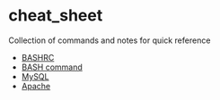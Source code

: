 # cheat_sheet
Collection of commands and notes for quick reference 

- [BASHRC](BASHRC.md)
- [BASH command](BASH_COMMAND.md)
- [MySQL](MYSQL.md)
- [Apache](APACHE.md)

